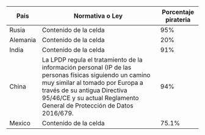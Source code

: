 | Pais | Normativa o Ley |  Porcentaje pirateria |
| ------------- | ------------------- | ---------|
| Rusia  | Contenido de la celda  |     95%         |
| Alemania  | Contenido de la celda  |       20%       |
| India  | Contenido de la celda  |         91%     |
| China  | La LPDP regula el tratamiento de la información personal (IP de las personas físicas siguiendo un camino muy similar al tomado por Europa a través de su antigua Directiva 95/46/CE y su actual Reglamento General de Protección de Datos 2016/679.   |           94%   |
| Mexico  | Contenido de la celda  |     75.1%         |
